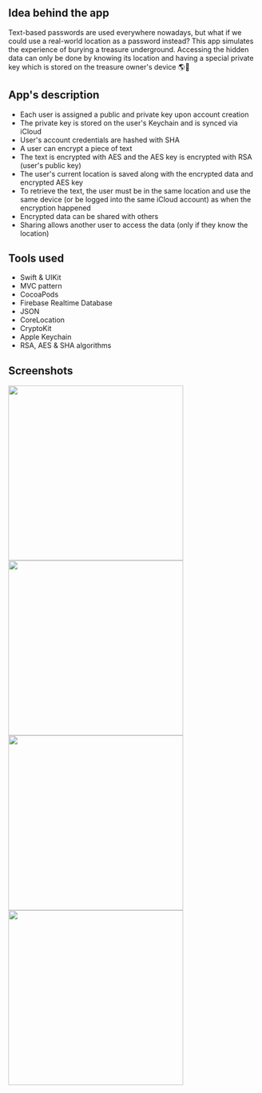 ## Idea behind the app

Text-based passwords are used everywhere nowadays, but what if we could use a real-world location as a password instead? 
This app simulates the experience of burying a treasure underground. 
Accessing the hidden data can only be done by knowing its location and having a special private key which is stored on the treasure owner's device 🌎🔑

## App's description

- Each user is assigned a public and private key upon account creation
- The private key is stored on the user's Keychain and is synced via iCloud
- User's account credentials are hashed with SHA
- A user can encrypt a piece of text
- The text is encrypted with AES and the AES key is encrypted with RSA (user's public key)
- The user's current location is saved along with the encrypted data and encrypted AES key
- To retrieve the text, the user must be in the same location and use the same device (or be logged into the same iCloud account) as when the encryption happened
- Encrypted data can be shared with others
- Sharing allows another user to access the data (only if they know the location)

## Tools used

- Swift & UIKit
- MVC pattern
- CocoaPods
- Firebase Realtime Database
- JSON
- CoreLocation
- CryptoKit
- Apple Keychain
- RSA, AES & SHA algorithms

## Screenshots

<!--
![1](https://github.com/pagoda8/GPS-Safe/assets/74459316/01e0c71e-2426-424a-8fc4-c40b799ee1f8)
![2](https://github.com/pagoda8/GPS-Safe/assets/74459316/4f44e81b-db86-48a8-b21b-8609b08f24a1)
![3](https://github.com/pagoda8/GPS-Safe/assets/74459316/2bc9c48e-0c8f-4564-86fb-a391ef59b568)
![4](https://github.com/pagoda8/GPS-Safe/assets/74459316/aad6e963-7922-45d4-a39c-98c88786719e)
-->

<img src="https://github.com/pagoda8/GPS-Safe/assets/74459316/01e0c71e-2426-424a-8fc4-c40b799ee1f8" width="350">
<img src="https://github.com/pagoda8/GPS-Safe/assets/74459316/4f44e81b-db86-48a8-b21b-8609b08f24a1" width="350"><br>
<img src="https://github.com/pagoda8/GPS-Safe/assets/74459316/2bc9c48e-0c8f-4564-86fb-a391ef59b568" width="350">
<img src="https://github.com/pagoda8/GPS-Safe/assets/74459316/aad6e963-7922-45d4-a39c-98c88786719e" width="350"><br>
